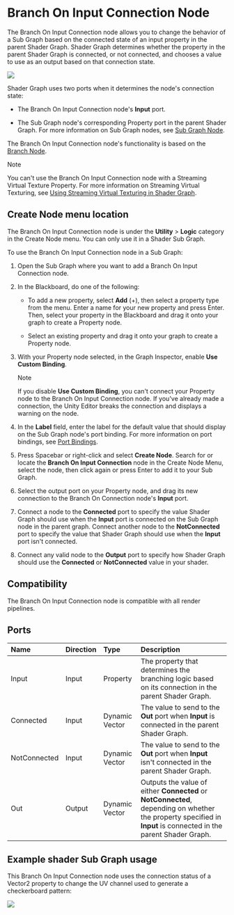 # Branch On Input Connection Node

The Branch On Input Connection node allows you to change the behavior of a Sub Graph based on the connected state of an input property in the parent Shader Graph. Shader Graph determines whether the property in the parent Shader Graph is connected, or not connected, and chooses a value to use as an output based on that connection state.

![](images/sg-branch-on-input-connection-node.png)

Shader Graph uses two ports when it determines the node's connection state:

- The Branch On Input Connection node's **Input** port.

- The Sub Graph node's corresponding Property port in the parent Shader Graph. For more information on Sub Graph nodes, see [Sub Graph Node](Sub-graph-Node).

The Branch On Input Connection node's functionality is based on the [Branch Node](Branch-Node).

> [!NOTE]
> You can't use the Branch On Input Connection node with a Streaming Virtual Texture Property. For more information on Streaming Virtual Texturing, see [Using Streaming Virtual Texturing in Shader Graph](https://docs.unity3d.com/Documentation/Manual/svt-use-in-shader-graph.html).

## Create Node menu location

The Branch On Input Connection node is under the **Utility** &gt; **Logic** category in the Create Node menu. You can only use it in a Shader Sub Graph.

To use the Branch On Input Connection node in a Sub Graph:

1. Open the Sub Graph where you want to add a Branch On Input Connection node.

2. In the Blackboard, do one of the following:

    - To add a new property, select **Add** (+), then select a property type from the menu. Enter a name for your new property and press Enter. Then, select your property in the Blackboard and drag it onto your graph to create a Property node.

    - Select an existing property and drag it onto your graph to create a Property node.

3. With your Property node selected, in the Graph Inspector, enable **Use Custom Binding**.

    > [!NOTE]
    > If you disable **Use Custom Binding**, you can't connect your Property node to the Branch On Input Connection node. If you've already made a connection, the Unity Editor breaks the connection and displays a warning on the node.

4. In the **Label** field, enter the label for the default value that should display on the Sub Graph node's port binding. For more information on port bindings, see [Port Bindings](Port-Bindings.md).

5. Press Spacebar or right-click and select **Create Node**. Search for or locate the **Branch On Input Connection** node in the Create Node Menu, select the node, then click again or press Enter to add it to your Sub Graph.

6. Select the output port on your Property node, and drag its new connection to the Branch On Connection node's **Input** port.

7. Connect a node to the **Connected** port to specify the value Shader Graph should use when the **Input** port is connected on the Sub Graph node in the parent graph. Connect another node to the **NotConnected** port to specify the value that Shader Graph should use when the **Input** port isn't connected.

8. Connect any valid node to the **Output** port to specify how Shader Graph should use the **Connected** or **NotConnected** value in your shader.


## Compatibility

The Branch On Input Connection node is compatible with all render pipelines.

## Ports

| **Name**     | **Direction** | **Type**          | **Description** |
| :---         | :---          | :------           | :----------     |
| Input        | Input         | Property          | The property that determines the branching logic based on its connection in the parent Shader Graph.         |
| Connected    | Input         | Dynamic Vector    | The value to send to the **Out** port when **Input** is connected in the parent Shader Graph.       |
| NotConnected | Input         | Dynamic Vector    | The value to send to the **Out** port when **Input** isn't connected in the parent Shader Graph.  |
| Out          | Output        | Dynamic Vector    | Outputs the value of either **Connected** or **NotConnected**, depending on whether the property specified in **Input** is connected in the parent Shader Graph.        |


## Example shader Sub Graph usage

This Branch On Input Connection node uses the connection status of a Vector2 property to change the UV channel used to generate a checkerboard pattern:

![](images/sg-branch-on-input-connection-node-example.png)
